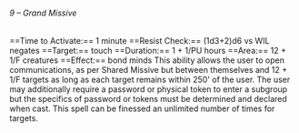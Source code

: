 ###### 9 – Grand Missive
==Time to Activate:== 1 minute
==Resist Check:== (1d3+2)d6 vs WIL negates
==Target:== touch
==Duration:== 1 + 1/PU hours
==Area:== 12 + 1/F creatures
==Effect:== bond minds
This ability allows the user to open communications, as per Shared Missive but between themselves and 12 + 1/F targets as long as each target remains within 250' of the user. The user may additionally require a password or physical token to enter a subgroup but the specifics of password or tokens must be determined and declared when cast. This spell can be finessed an unlimited number of times for targets.
